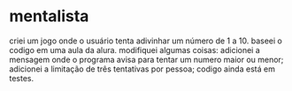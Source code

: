 # mentalista

criei um jogo onde o usuário tenta adivinhar um número de 1 a 10. baseei o codigo em uma aula da alura. modifiquei algumas coisas: 
adicionei a mensagem onde o programa avisa para tentar um numero maior ou menor;
adicionei a limitação de três tentativas por pessoa; 
codigo ainda está em testes. 
